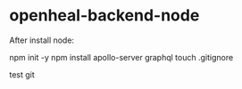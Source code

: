 # openheal-backend-node

After install node:

npm init -y
npm install apollo-server graphql
touch .gitignore

test git
